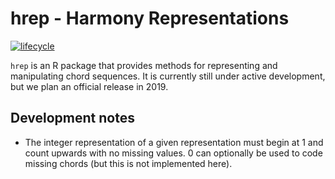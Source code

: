 
<!-- README.md is generated from README.Rmd. Please edit that file -->

# hrep - Harmony Representations

[![lifecycle](https://img.shields.io/badge/lifecycle-experimental-orange.svg)](https://www.tidyverse.org/lifecycle/#experimental)

`hrep` is an R package that provides methods for representing and
manipulating chord sequences. It is currently still under active
development, but we plan an official release in 2019.

## Development notes

  - The integer representation of a given representation must begin at 1
    and count upwards with no missing values. 0 can optionally be used
    to code missing chords (but this is not implemented here).

